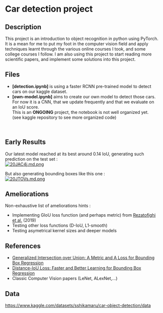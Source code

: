 # Car detection project

## Description
This project is an introduction to object recognition in python using PyTorch. <br>
It is a mean for me to put my foot in the computer vision field and apply techniques learnt
through the various online courses I took, and some college courses I follow.
I am also using this project to start reading more scientific papers, and implement some solutions into this project.<br>

## Files
- <b>[detection.ipynb]</b> is using a faster RCNN pre-trained model to detect cars on our kaggle dataset. <br>
- <b>[own-model.ipynb]</b> aims to create our own model to detect those cars. For now it is a CNN, that we update frequently and that we evaluate on an IoU score.<br>
This is an <b>ONGOING</b> project, the notebook is not well organized yet. (see kaggle repository to see more organized code)<br>
<br>

## Early Results
Our latest model reached at its best around 0.14 IoU, generating such prediction on the test set :<br>
[![20JAC4j.md.png](https://iili.io/20JAC4j.md.png)](https://freeimage.host/i/20JAC4j)

But also generating bounding boxes like this one :<br>
[![20JTOVs.md.png](https://iili.io/20JTOVs.md.png)](https://freeimage.host/i/20JTOVs)

## Ameliorations
Non-exhaustive list of ameliorations hints :
- Implementing GIoU loss function (and perhaps metric) from [Rezatofighi et al.](https://giou.stanford.edu/GIoU.pdf) (2019)
- Testing other loss functions (D-IoU, L1-smooth)
- Testing asymetrical kernel sizes and deeper models

## References
- [Generalized Intersection over Union: A Metric and A Loss for Bounding Box
Regression](https://giou.stanford.edu/GIoU.pdf) <br>
- [Distance-IoU Loss: Faster and Better Learning for Bounding Box Regression](https://cdn.aaai.org/ojs/6999/6999-13-10228-1-10-20200525.pdf)
- Classic Computer Vision papers (LeNet, ALexNet,...)

## Data
https://www.kaggle.com/datasets/sshikamaru/car-object-detection/data
